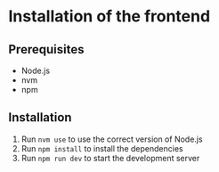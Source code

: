 # Installation of the frontend

## Prerequisites
- Node.js
- nvm
- npm

## Installation

1. Run `nvm use` to use the correct version of Node.js
2. Run `npm install` to install the dependencies
3. Run `npm run dev` to start the development server